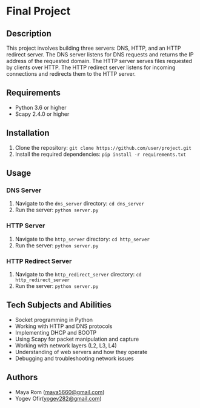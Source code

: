 # Final Project

## Description

This project involves building three servers: DNS, HTTP, and an HTTP redirect server. The DNS server listens for DNS requests and returns the IP address of the requested domain. The HTTP server serves files requested by clients over HTTP. The HTTP redirect server listens for incoming connections and redirects them to the HTTP server.

## Requirements

- Python 3.6 or higher
- Scapy 2.4.0 or higher

## Installation

1. Clone the repository: `git clone https://github.com/user/project.git`
2. Install the required dependencies: `pip install -r requirements.txt`

## Usage

### DNS Server

1. Navigate to the `dns_server` directory: `cd dns_server`
2. Run the server: `python server.py`

### HTTP Server

1. Navigate to the `http_server` directory: `cd http_server`
2. Run the server: `python server.py`

### HTTP Redirect Server

1. Navigate to the `http_redirect_server` directory: `cd http_redirect_server`
2. Run the server: `python server.py`

## Tech Subjects and Abilities

- Socket programming in Python
- Working with HTTP and DNS protocols
- Implementing DHCP and BOOTP
- Using Scapy for packet manipulation and capture
- Working with network layers (L2, L3, L4)
- Understanding of web servers and how they operate
- Debugging and troubleshooting network issues

## Authors

- Maya Rom (maya5660@gmail.com)
- Yogev Ofir(yogev282@gmail.com)
